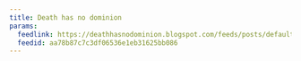 ```yaml
---
title: Death has no dominion
params:
  feedlink: https://deathhasnodominion.blogspot.com/feeds/posts/default
  feedid: aa78b87c7c3df06536e1eb31625bb086
---
```

